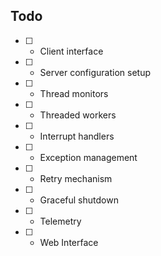 ## Todo

- [ ] - Client interface
- [ ] - Server configuration setup
- [ ] - Thread monitors
- [ ] - Threaded workers
- [ ] - Interrupt handlers
- [ ] - Exception management
- [ ] - Retry mechanism
- [ ] - Graceful shutdown
- [ ] - Telemetry
- [ ] - Web Interface
